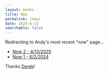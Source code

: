 ```yaml
---
layout: books
title: Now
permalink: /now/
date: 2025-4-13
searchable: false
---
```


Redirecting to Andy's most recent "now" page...

- [Now 2 - 4/13/2025](https://world.hey.com/tratt/now-30b42666)
- [Now 1 - 6/2/2024](https://world.hey.com/tratt/now-2ad3d869)

Thanks [Derek](https://sive.rs/now2)!


<script>
window.onload = function () {
  window.location.href="https://world.hey.com/tratt/now-30b42666";
}
</script>

